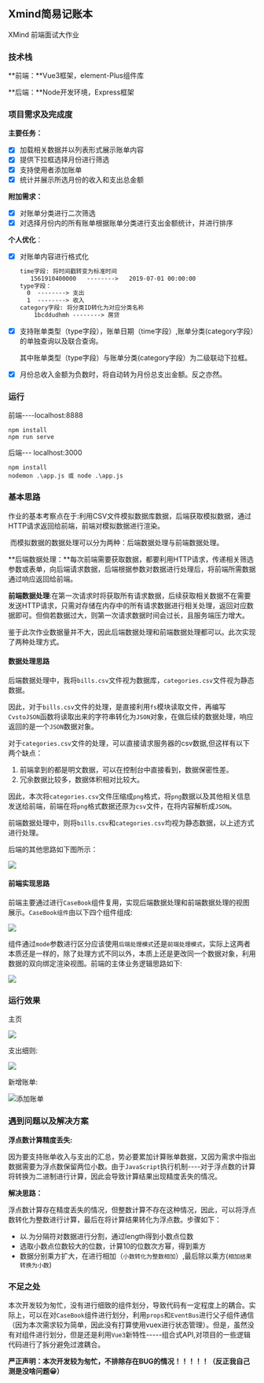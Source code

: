 ## Xmind简易记账本

XMind 前端面试大作业

### 技术栈

**前端：**Vue3框架，element-Plus组件库

**后端：**Node开发环境，Express框架

### 项目需求及完成度

**主要任务：**

- [x] 加载相关数据并以列表形式展示账单内容
- [x] 提供下拉框选择月份进行筛选
- [x] 支持使用者添加账单
- [x] 统计并展示所选月份的收入和支出总金额

**附加需求：**

- [x] 对账单分类进行二次筛选
- [x] 对选择月份内的所有账单根据账单分类进行支出金额统计，并进行排序

**个人优化**：

- [x] 对账单内容进行格式化

  ```txt
  time字段: 将时间戳转变为标准时间
     1561910400000   -------->   2019-07-01 00:00:00
  type字段：
  	0  --------> 支出  
  	1  --------> 收入
  category字段: 将分类ID转化为对应分类名称
      1bcddudhmh --------> 房贷
  ```

- [x] 支持账单类型（type字段），账单日期（time字段）,账单分类(category字段）的单独查询以及联合查询。

  其中账单类型（type字段）与账单分类(category字段）为二级联动下拉框。

- [x] 月份总收入金额为负数时，将自动转为月份总支出金额。反之亦然。

### 运行

前端----localhost:8888

```
npm install 
npm run serve
```

后端--- localhost:3000

```
npm install 
nodemon .\app.js 或 node .\app.js
```

### 基本思路

​		作业的基本考察点在于:利用CSV文件模拟数据库数据，后端获取模拟数据，通过HTTP请求返回给前端，前端对模拟数据进行渲染。

​		而模拟数据的数据处理可以分为两种：后端数据处理与前端数据处理。

​		**后端数据处理：**每次前端需要获取数据，都要利用HTTP请求，传递相关筛选参数或表单，向后端请求数据，后端根据参数对数据进行处理后，将前端所需数据通过响应返回给前端。

​		**前端数据处理**:在第一次请求时将获取所有请求数据，后续获取相关数据不在需要发送HTTP请求，只需对存储在内存中的所有请求数据进行相关处理，返回对应数据即可。但倘若数据过大，则第一次请求数据时间会过长，且服务端压力增大。

​       鉴于此次作业数据量并不大，因此后端数据处理和前端数据处理都可以。此次实现了两种处理方式。

#### 数据处理思路

​	  后端数据处理中，我将`bills.csv`文件视为数据库，`categories.csv`文件视为静态数据。

​	  因此，对于`bills.csv`文件的处理，是直接利用`fs`模块读取文件，再编写`CvstoJSON`函数将读取出来的字符串转化为`JSON`对象，在做后续的数据处理，响应返回的是一个`JSON`数据对象。

​	对于`categories.csv`文件的处理，可以直接请求服务器的csv数据,但这样有以下两个缺点：

1. 前端拿到的都是明文数据，可以在控制台中直接看到，数据保密性差。
2. 冗余数据比较多，数据体积相对比较大。

​      因此，本次将`categories.csv`文件压缩成`png`格式，将`png`数据以及其他相关信息发送给前端，前端在将`png`格式数据还原为`csv`文件，在将内容解析成`JSON`。

​	  前端数据处理中，则将`bills.csv`和`categories.csv`均视为静态数据，以上述方式进行处理。

后端的其他思路如下图所示：

![](image\后端导图.png)

#### 前端实现思路

前端主要通过进行`CaseBook`组件复用，实现后端数据处理和前端数据处理的视图展示。`CaseBook组件`由以下四个组件组成:

![](image\CaseBook组件.png)

组件通过`mode`参数进行区分应该使用`后端处理模式`还是`前端处理模式`，实际上这两者本质还是一样的，除了处理方式不同以外，本质上还是更改同一个数据对象，利用数据的双向绑定渲染视图。前端的主体业务逻辑思路如下:

![](image\前端思维导图.png)

### 运行效果

主页

![](image\主页.png)

支出细则:

![](image\支出汇总.png)

新增账单:

![添加账单](image\添加账单.png)

### 遇到问题以及解决方案

**浮点数计算精度丢失:**

​		因为要支持账单收入与支出的汇总，势必要累加计算账单数据，又因为需求中指出数据需要为浮点数保留两位小数。由于`JavaScript`执行机制----对于浮点数的计算将转换为二进制进行计算，因此会导致计算结果出现精度丢失的情况。

**解决思路：**

​		浮点数计算存在精度丢失的情况，但整数计算不存在这种情况，因此，可以将浮点数转化为整数进行计算，最后在将计算结果转化为浮点数。步骤如下：

- 以.为分隔符对数据进行分割，通过length得到小数点位数
- 选取小数点位数较大的位数，计算10的位数次方幂，得到乘方
- 数据分别乘方扩大，在进行相加（`小数转化为整数相加`）,最后除以乘方(`相加结果转换为小数`)

### 不足之处

​		本次开发较为匆忙，没有进行细致的组件划分，导致代码有一定程度上的耦合。实际上，可以在对`CaseBook`组件进行划分，利用`props`和`EventBus`进行父子组件通信（因为本次需求较为简单，因此没有打算使用vuex进行状态管理）。但是，虽然没有对组件进行划分，但是还是利用`Vue3`新特性-----组合式API,对项目的一些逻辑代码进行了拆分避免过渡耦合。

**严正声明：本次开发较为匆忙，不排除存在BUG的情况！！！！！（反正我自己测是没啥问题😀）**
